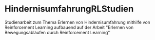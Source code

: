 # HindernisumfahrungRLStudien
Studienarbeit zum Thema Erlernen von Hindernisumfahrung mithilfe von Reinforcement Learning aufbauend auf der Arbeit "Erlernen von Bewegungsabläufen durch Reinforcement Learning"
